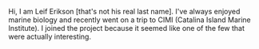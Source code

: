 Hi, I am Leif Erikson [that's not his real last name]. I've always enjoyed marine biology and recently went on a trip to CIMI (Catalina Island Marine Institute). I joined the project because it seemed like one of the few that were actually interesting.
